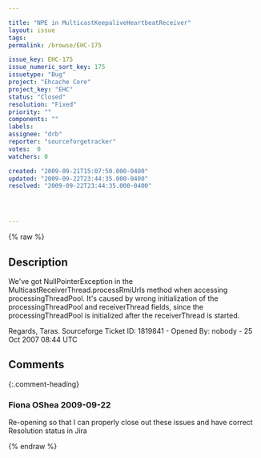 ```yaml
---

title: "NPE in MulticastKeepaliveHeartbeatReceiver"
layout: issue
tags: 
permalink: /browse/EHC-175

issue_key: EHC-175
issue_numeric_sort_key: 175
issuetype: "Bug"
project: "Ehcache Core"
project_key: "EHC"
status: "Closed"
resolution: "Fixed"
priority: ""
components: ""
labels: 
assignee: "drb"
reporter: "sourceforgetracker"
votes:  0
watchers: 0

created: "2009-09-21T15:07:50.000-0400"
updated: "2009-09-22T23:44:35.000-0400"
resolved: "2009-09-22T23:44:35.000-0400"




---
```


{% raw %}

## Description

<div markdown="1" class="description">

We've got NullPointerException in the MulticastReceiverThread.processRmiUrls method when accessing processingThreadPool. It's caused by wrong initialization of the processingThreadPool and receiverThread fields, since the processingThreadPool is initialized after the receiverThread is started.

Regards,
Taras.
Sourceforge Ticket ID: 1819841 - Opened By: nobody - 25 Oct 2007 08:44 UTC

</div>

## Comments


{:.comment-heading}
### **Fiona OShea** <span class="date">2009-09-22</span>

<div markdown="1" class="comment">

Re-opening so that I can properly close out these issues and have correct Resolution status in Jira

</div>



{% endraw %}
